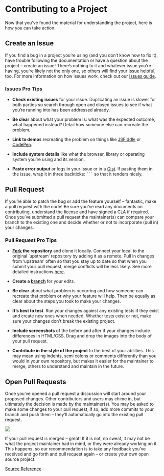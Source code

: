 # Contributing to a Project

Now that you’ve found the material for understanding the project, here is how
you can take action.

## Create an Issue

If you find a bug in a project you’re using (and you don’t know how to fix it), have trouble following the documentation or have a question about the project – create an issue! There’s nothing to it and whatever issue you’re having, you’re likely not the only one, so others will find your issue helpful, too. For more information on how issues work, check out our [Issues guide](http://guides.github.com/features/issues).

### Issues Pro Tips

- **Check existing issues** for your issue. Duplicating an issue is slower for both parties so search through open and closed issues to see if what you’re running into has been addressed already.

- **Be clear** about what your problem is: what was the expected outcome, what happened instead? Detail how someone else can recreate the problem.

- **Link to demos** recreating the problem on things like [JSFiddle](JSFiddle) or [CodePen](http://codepen.io/).

- **Include system details** like what the browser, library or operating system you’re using and its version.

- **Paste error output** or logs in your issue or in a [Gist](http://gist.github.com/). If pasting them in the issue, wrap it in three backticks: ` ``` ` so that it renders nicely.

## Pull Request

If you’re able to patch the bug or add the feature yourself – fantastic, make a pull request with the code! Be sure you’ve read any documents on contributing, understand the license and have signed a CLA if required. Once you’ve submitted a pull request the maintainer(s) can compare your branch to the existing one and decide whether or not to incorporate (pull in) your changes.

### Pull Request Pro Tips

- **[Fork](http://guides.github.com/activities/forking/) the repository** and clone it locally. Connect your local to the original ‘upstream’ repository by adding it as a remote. Pull in changes from ‘upstream’ often so that you stay up to date so that when you submit your pull request, merge conflicts will be less likely. See more detailed instructions [here](https://help.github.com/articles/syncing-a-fork).

- **Create a [branch](http://guides.github.com/introduction/flow/)** for your edits.

- **Be clear** about what problem is occurring and how someone can recreate that problem or why your feature will help. Then be equally as clear about the steps you took to make your changes.

- **It’s best to test**. Run your changes against any existing tests if they exist and create new ones when needed. Whether tests exist or not, make sure your changes don’t break the existing project.

- **Include screenshots** of the before and after if your changes include differences in HTML/CSS. Drag and drop the images into the body of your pull request.

- **Contribute in the style of the project** to the best of your abilities. This may mean using indents, semi colons or comments differently than you would in your own repository, but makes it easier for the maintainer to merge, others to understand and maintain in the future.

## Open Pull Requests

Once you’ve opened a pull request a discussion will start around your proposed changes. Other contributors and users may chime in, but ultimately the decision is made by the maintainer(s). You may be asked to make some changes to your pull request, if so, add more commits to your branch and push them – they’ll automatically go into the existing pull request.

![](https://guides.github.com/activities/contributing-to-open-source/convo.png)

If your pull request is merged – great! If it is not, no sweat, it may not be what the project maintainer had in mind, or they were already working on it. This happens, so our recommendation is to take any feedback you’ve received and go forth and pull request again – or create your own open source project.

[Source Reference](https://guides.github.com/activities/contributing-to-open-source/#contributing)